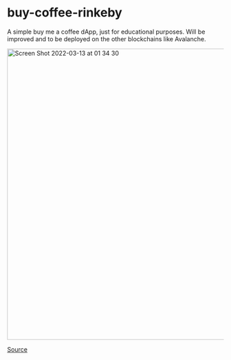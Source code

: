 # buy-coffee-rinkeby

A simple buy me a coffee dApp, just for educational purposes. Will be improved and to be deployed on the other blockchains like Avalanche.

<img width="678" alt="Screen Shot 2022-03-13 at 01 34 30" src="https://user-images.githubusercontent.com/44859481/158054168-fbd84854-b751-4893-8eb7-ecb84d72d9a1.png">

[Source](https://javascript.plainenglish.io/build-a-mini-buymeacoffee-dapp-using-solidity-ethereum-smart-contract-reactjs-tailwindcss-33df74345a04)
